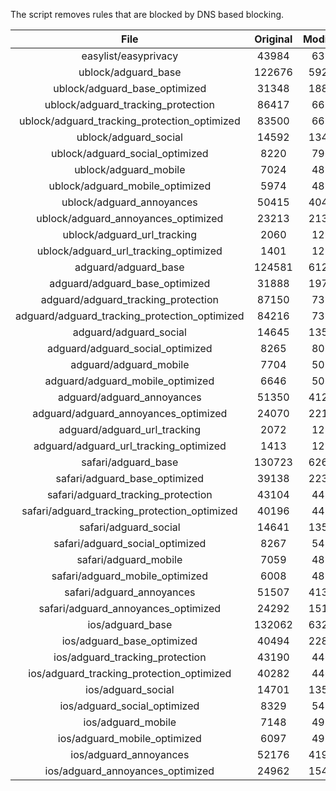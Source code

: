 The script removes rules that are blocked by DNS based blocking.


| File | Original | Modified |
|:----:|:-----:|:-----:|
| easylist/easyprivacy | 43984 | 6356 |
| ublock/adguard_base | 122676 | 59253 |
| ublock/adguard_base_optimized | 31348 | 18804 |
| ublock/adguard_tracking_protection | 86417 | 6692 |
| ublock/adguard_tracking_protection_optimized | 83500 | 6692 |
| ublock/adguard_social | 14592 | 13480 |
| ublock/adguard_social_optimized | 8220 | 7965 |
| ublock/adguard_mobile | 7024 | 4838 |
| ublock/adguard_mobile_optimized | 5974 | 4838 |
| ublock/adguard_annoyances | 50415 | 40433 |
| ublock/adguard_annoyances_optimized | 23213 | 21317 |
| ublock/adguard_url_tracking | 2060 | 1219 |
| ublock/adguard_url_tracking_optimized | 1401 | 1219 |
| adguard/adguard_base | 124581 | 61249 |
| adguard/adguard_base_optimized | 31888 | 19794 |
| adguard/adguard_tracking_protection | 87150 | 7371 |
| adguard/adguard_tracking_protection_optimized | 84216 | 7371 |
| adguard/adguard_social | 14645 | 13540 |
| adguard/adguard_social_optimized | 8265 | 8020 |
| adguard/adguard_mobile | 7704 | 5017 |
| adguard/adguard_mobile_optimized | 6646 | 5017 |
| adguard/adguard_annoyances | 51350 | 41280 |
| adguard/adguard_annoyances_optimized | 24070 | 22154 |
| adguard/adguard_url_tracking | 2072 | 1229 |
| adguard/adguard_url_tracking_optimized | 1413 | 1229 |
| safari/adguard_base | 130723 | 62686 |
| safari/adguard_base_optimized | 39138 | 22359 |
| safari/adguard_tracking_protection | 43104 | 4459 |
| safari/adguard_tracking_protection_optimized | 40196 | 4458 |
| safari/adguard_social | 14641 | 13529 |
| safari/adguard_social_optimized | 8267 | 5432 |
| safari/adguard_mobile | 7059 | 4880 |
| safari/adguard_mobile_optimized | 6008 | 4879 |
| safari/adguard_annoyances | 51507 | 41369 |
| safari/adguard_annoyances_optimized | 24292 | 15130 |
| ios/adguard_base | 132062 | 63202 |
| ios/adguard_base_optimized | 40494 | 22883 |
| ios/adguard_tracking_protection | 43190 | 4467 |
| ios/adguard_tracking_protection_optimized | 40282 | 4466 |
| ios/adguard_social | 14701 | 13562 |
| ios/adguard_social_optimized | 8329 | 5453 |
| ios/adguard_mobile | 7148 | 4919 |
| ios/adguard_mobile_optimized | 6097 | 4918 |
| ios/adguard_annoyances | 52176 | 41934 |
| ios/adguard_annoyances_optimized | 24962 | 15459 |